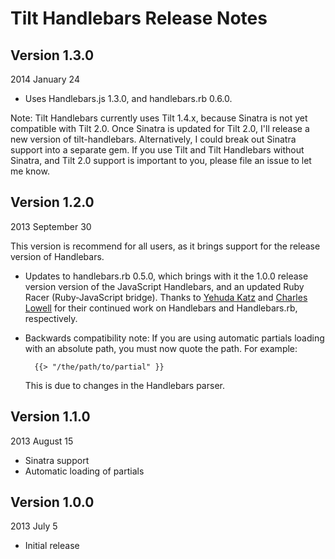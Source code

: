 Tilt Handlebars Release Notes
=============================

Version 1.3.0
-------------
2014 January 24

* Uses Handlebars.js 1.3.0, and handlebars.rb 0.6.0.

Note: Tilt Handlebars currently uses Tilt 1.4.x, because Sinatra is not yet 
compatible with Tilt 2.0. Once Sinatra is updated for Tilt 2.0, I'll release a 
new version of tilt-handlebars. Alternatively, I could break out Sinatra support
into a separate gem. If you use Tilt and Tilt Handlebars without Sinatra, and
Tilt 2.0 support is important to you, please file an issue to let me know.


Version 1.2.0
-------------
2013 September 30

This version is recommend for all users, as it brings support for the release 
version of Handlebars.

* Updates to handlebars.rb 0.5.0, which brings with it the 1.0.0 release
  version version of the JavaScript Handlebars, and an updated Ruby Racer
  (Ruby-JavaScript bridge). Thanks to [Yehuda Katz](https://github.com/wycats)
  and [Charles Lowell](https://github.com/cowboyd) for their continued work on 
  Handlebars and Handlebars.rb, respectively.

* Backwards compatibility note: If you are using automatic partials loading with
 an absolute path, you must now quote the path. For example:

		{{> "/the/path/to/partial" }}

	This is due to changes in the Handlebars parser.


Version 1.1.0
-------------
2013 August 15

* Sinatra support
* Automatic loading of partials


Version 1.0.0
-------------
2013 July 5

* Initial release
